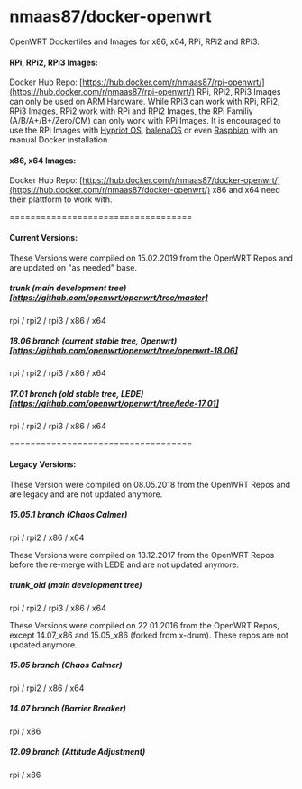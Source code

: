 # nmaas87/docker-openwrt
OpenWRT Dockerfiles and Images for x86, x64, RPi, RPi2 and RPi3.

#### RPi, RPi2, RPi3 Images:
Docker Hub Repo: [https://hub.docker.com/r/nmaas87/rpi-openwrt/](https://hub.docker.com/r/nmaas87/rpi-openwrt/)
RPi, RPi2, RPi3 Images can only be used on ARM Hardware.
While RPi3 can work with RPi, RPi2, RPi3 Images, RPi2 work with RPi and RPi2 Images, the RPi Familiy (A/B/A+/B+/Zero/CM) can only work with RPi Images. It is encouraged to use the RPi Images with [Hypriot OS](https://blog.hypriot.com/), [balenaOS](https://www.balena.io/os/) or even [Raspbian](https://www.raspberrypi.org/downloads/raspbian/) with an manual Docker installation.

#### x86, x64 Images:
Docker Hub Repo: [https://hub.docker.com/r/nmaas87/docker-openwrt/](https://hub.docker.com/r/nmaas87/docker-openwrt/)
x86 and x64 need their plattform to work with.

===================================

#### Current Versions: 
These Versions were compiled on 15.02.2019 from the OpenWRT Repos and are updated on "as needed" base.

##### trunk (main development tree) [https://github.com/openwrt/openwrt/tree/master]
rpi / rpi2 / rpi3 / x86 / x64

##### 18.06 branch (current stable tree, Openwrt) [https://github.com/openwrt/openwrt/tree/openwrt-18.06]
rpi / rpi2 / rpi3 / x86 / x64

##### 17.01 branch (old stable tree, LEDE) [https://github.com/openwrt/openwrt/tree/lede-17.01]
rpi / rpi2 / rpi3 / x86 / x64

===================================

#### Legacy Versions: 
These Version were compiled on 08.05.2018 from the OpenWRT Repos and are legacy and are not updated anymore.

##### 15.05.1 branch (Chaos Calmer)
rpi / rpi2 / x86 / x64

These Versions were compiled on 13.12.2017 from the OpenWRT Repos before the re-merge with LEDE and are not updated anymore.

##### trunk_old (main development tree)
rpi / rpi2 / rpi3 / x86 / x64

These Versions were compiled on 22.01.2016 from the OpenWRT Repos, except 14.07_x86 and 15.05_x86 (forked from x-drum). These repos are not updated anymore.

#####  15.05 branch (Chaos Calmer)
rpi / rpi2 / x86 / x64

#####  14.07 branch (Barrier Breaker)
rpi / x86

#####  12.09 branch (Attitude Adjustment)
rpi / x86

